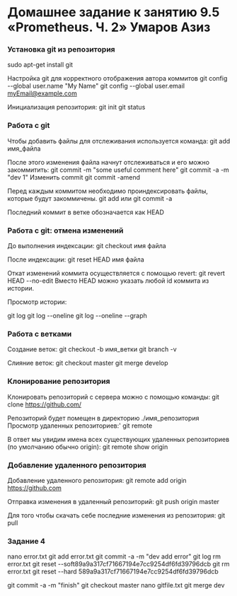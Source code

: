 # Домашнее задание к занятию 9.5 «Prometheus. Ч. 2» Умаров Азиз



### Установка git из репозитория
sudo apt-get install git

Настройка git для корректного отображения автора коммитов
git config --global user.name "My Name"
git config --global user.email myEmail@example.com

Инициализация репозитория:
git init
git status


### Работа с git
Чтобы добавить файлы для отслеживания используется команда:
git add имя_файла

После этого изменения файла начнут отслеживаться и его можно закоммитить:
git commit -m "some useful comment here"
git commit -a -m "dev 1"
Изменить commit
git commit -amend

Перед каждым коммитом необходимо проиндексировать файлы, 
которые будут закоммичены. 
git add или git commit -a

Последний коммит в ветке обозначается как HEAD


### Работа с git: отмена изменений
До выполнения индексации:
git checkout имя файла

После индексации:
git reset HEAD имя файла

Откат изменений коммита осуществляется с помощью revert:
git revert HEAD --no-edit
Вместо HEAD можно указать любой id коммита из истории.

Просмотр истории:

git log
git log --oneline
git log --oneline --graph

### Работа с ветками
Создание веток:
git checkout -b имя_ветки
 git branch -v

Слияние веток:
git checkout master
git merge develop

### Клонирование репозитория
Клонировать репозиторий с сервера можно с помощью команды:
git clone https://github.com/

Репозиторий будет помещен в директорию ./имя_репозитория
Просмотр удаленных репозиториев:'
git remote

В ответ мы увидим имена всех существующих удаленных 
репозиториев (по умолчанию обычно origin):
git remote show origin

### Добавление удаленного репозитория

Добавление удаленного репозитория:
git remote add origin https://github.com

Отправка изменения в удаленный репозиторий:
git push origin master

Для того чтобы скачать себе последние изменения из репозитория:
git pull

### Задание 4

nano error.txt
git add error.txt
git commit -a -m "dev add error"
git log
rm error.txt
git reset --soft89a9a317cf71667194e7cc9254df6fd39796dcb
git rm error.txt
git reset --hard 589a9a317cf71667194e7cc9254df6fd39796dcb

git commit -a -m "finish"
git checkout master
nano gitfile.txt
git merge dev